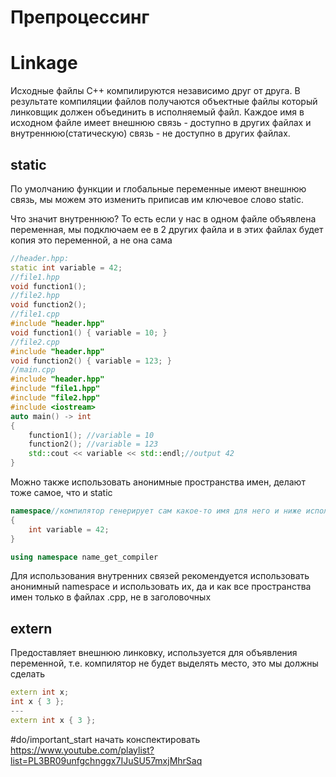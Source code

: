 # Препроцессинг
# Linkage
Исходные файлы C++ компилируются независимо друг от друга. В результате компиляции файлов получаются объектные файлы который линковщик должен объединить в исполняемый файл. Каждое имя в исходном файле имеет внешнюю связь - доступно в других файлах и внутреннюю(статическую) связь - не доступно в других файлах.

## static
По умолчанию функции и глобальные переменные имеют внешнюю связь, мы можем это изменить приписав им ключевое слово static.

Что значит внутреннюю? То есть если у нас в одном файле объявлена переменная, мы подключаем ее в 2 других файла и в этих файлах будет копия это переменной, а не она сама

```cpp
//header.hpp:    
static int variable = 42;
//file1.hpp
void function1();
//file2.hpp
void function2();
//file1.cpp
#include "header.hpp" 
void function1() { variable = 10; }
//file2.cpp
#include "header.hpp" 
void function2() { variable = 123; }
//main.cpp
#include "header.hpp" 
#include "file1.hpp" 
#include "file2.hpp" 
#include <iostream> 
auto main() -> int 
{ 
	function1(); //variable = 10
	function2(); //variable = 123
	std::cout << variable << std::endl;//output 42 
}
```

Можно также использовать анонимные пространства имен, делают тоже самое, что и static

```cpp
namespace//компилятор генерирует сам какое-то имя для него и ниже использует using декларацию
{
	int variable = 42;
}

using namespace name_get_compiler
```

Для использования внутренних связей рекомендуется использовать анонимный namespace и использовать их, да и как все пространства имен только в файлах .cpp, не в заголовочных

## extern
Предоставляет внешнюю линковку, используется для объявления переменной, т.е. компилятор не будет выделять место, это мы должны сделать

```cpp
extern int x;
int x { 3 };
---
extern int x { 3 };
```

#do/important_start начать конспектировать https://www.youtube.com/playlist?list=PL3BR09unfgchnggx7IJuSU57mxjMhrSaq